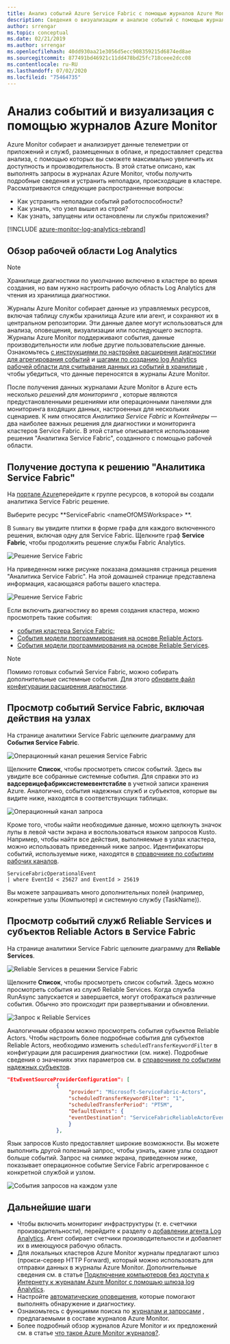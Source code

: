 ```yaml
---
title: Анализ событий Azure Service Fabric с помощью журналов Azure Monitor
description: Сведения о визуализации и анализе событий с помощью журналов Azure Monitor для мониторинга и диагностики кластеров Azure Service Fabric.
author: srrengar
ms.topic: conceptual
ms.date: 02/21/2019
ms.author: srrengar
ms.openlocfilehash: 40dd930aa21e3056d5ecc908359215d6874ed8ae
ms.sourcegitcommit: 877491bd46921c11dd478bd25fc718ceee2dcc08
ms.contentlocale: ru-RU
ms.lasthandoff: 07/02/2020
ms.locfileid: "75464735"
---
```

# <a name="event-analysis-and-visualization-with-azure-monitor-logs"></a>Анализ событий и визуализация с помощью журналов Azure Monitor
 Azure Monitor собирает и анализирует данные телеметрии от приложений и служб, размещенных в облаке, и предоставляет средства анализа, с помощью которых вы сможете максимально увеличить их доступность и производительность. В этой статье описано, как выполнять запросы в журналах Azure Monitor, чтобы получить подробные сведения и устранить неполадки, происходящие в кластере. Рассматриваются следующие распространенные вопросы:

* Как устранить неполадки событий работоспособности?
* Как узнать, что узел вышел из строя?
* Как узнать, запущены или остановлены ли службы приложения?

[!INCLUDE [azure-monitor-log-analytics-rebrand](../../includes/azure-monitor-log-analytics-rebrand.md)]

## <a name="overview-of-the-log-analytics-workspace"></a>Обзор рабочей области Log Analytics

>[!NOTE] 
>Хранилище диагностики по умолчанию включено в кластере во время создания, но вам нужно настроить рабочую область Log Analytics для чтения из хранилища диагностики.

Журналы Azure Monitor собирает данные из управляемых ресурсов, включая таблицу службы хранилища Azure или агент, и сохраняют их в центральном репозитории. Эти данные далее могут использоваться для анализа, оповещения, визуализации или последующего экспорта. Журналы Azure Monitor поддерживают события, данные производительности или любые другие пользовательские данные. Ознакомьтесь [с инструкциями по настройке расширения диагностики для агрегирования событий](service-fabric-diagnostics-event-aggregation-wad.md) и [шагами по созданию log Analytics рабочей области для считывания данных из событий в хранилище](service-fabric-diagnostics-oms-setup.md) , чтобы убедиться, что данные переносятся в журналы Azure Monitor.

После получения данных журналами Azure Monitor в Azure есть несколько *решений для мониторинга* , которые являются предустановленными решениями или операционными панелями для мониторинга входящих данных, настроенных для нескольких сценариев. К ним относятся *Аналитика Service Fabric* и *Контейнеры* — два наиболее важных решения для диагностики и мониторинга кластеров Service Fabric. В этой статье описывается использование решения "Аналитика Service Fabric", созданного с помощью рабочей области.

## <a name="access-the-service-fabric-analytics-solution"></a>Получение доступа к решению "Аналитика Service Fabric"

На [портале Azure](https://portal.azure.com)перейдите к группе ресурсов, в которой вы создали аналитика Service Fabric решение.

Выберите ресурс **ServiceFabric \<nameOfOMSWorkspace\> **.

В `Summary` вы увидите плитки в форме графа для каждого включенного решения, включая одну для Service Fabric. Щелкните граф **Service Fabric**, чтобы продолжить решение службы Fabric Analytics.

![Решение Service Fabric](media/service-fabric-diagnostics-event-analysis-oms/oms_service_fabric_summary.PNG)

На приведенном ниже рисунке показана домашняя страница решения "Аналитика Service Fabric". На этой домашней странице представлена информация, касающаяся работы вашего кластера.

![Решение Service Fabric](media/service-fabric-diagnostics-event-analysis-oms/oms_service_fabric_solution.PNG)

 Если включить диагностику во время создания кластера, можно просмотреть такие события: 

* [события кластера Service Fabric;](service-fabric-diagnostics-event-generation-operational.md)
* [События модели программирования на основе Reliable Actors](service-fabric-reliable-actors-diagnostics.md).
* [События модели программирования на основе Reliable Services](service-fabric-reliable-services-diagnostics.md).

>[!NOTE]
>Помимо готовых событий Service Fabric, можно собирать дополнительные системные события. Для этого [обновите файл конфигурации расширения диагностики](service-fabric-diagnostics-event-aggregation-wad.md#log-collection-configurations).

## <a name="view-service-fabric-events-including-actions-on-nodes"></a>Просмотр событий Service Fabric, включая действия на узлах

На странице аналитики Service Fabric щелкните диаграмму для **События Service Fabric**.

![Операционный канал решения Service Fabric](media/service-fabric-diagnostics-event-analysis-oms/oms_service_fabric_events_selection.png)

Щелкните **Список**, чтобы просмотреть список событий. Здесь вы увидите все собранные системные события. Для справки это из **вадсервицефабриксистемевентстабле** в учетной записи хранения Azure. Аналогично, события надежных служб и субъектов, которые вы видите ниже, находятся в соответствующих таблицах.
    
![Операционный канал запроса](media/service-fabric-diagnostics-event-analysis-oms/oms_service_fabric_events.png)

Кроме того, чтобы найти необходимые данные, можно щелкнуть значок лупы в левой части экрана и воспользоваться языком запросов Kusto. Например, чтобы найти все действия, выполняемые в узлах кластера, можно использовать приведенный ниже запрос. Идентификаторы событий, используемые ниже, находятся в [справочнике по событиям рабочих каналов](service-fabric-diagnostics-event-generation-operational.md).

```kusto
ServiceFabricOperationalEvent
| where EventId < 25627 and EventId > 25619 
```

Вы можете запрашивать много дополнительных полей (например, конкретные узлы (Компьютер) и системную службу (TaskName)).

## <a name="view-service-fabric-reliable-service-and-actor-events"></a>Просмотр событий служб Reliable Services и субъектов Reliable Actors в Service Fabric

На странице аналитики Service Fabric щелкните диаграмму для **Reliable Services**.

![Reliable Services в решении Service Fabric](media/service-fabric-diagnostics-event-analysis-oms/oms_reliable_services_events_selection.png)

Щелкните **Список**, чтобы просмотреть список событий. Здесь можно просмотреть события из служб Reliable Services. Когда служба RunAsync запускается и завершается, могут отображаться различные события. Обычно это происходит при развертывании и обновлении. 

![Запрос к Reliable Services](media/service-fabric-diagnostics-event-analysis-oms/oms_reliable_service_events.png)

Аналогичным образом можно просмотреть события субъектов Reliable Actors. Чтобы настроить более подробные события для субъектов Reliable Actors, необходимо изменить `scheduledTransferKeywordFilter` в конфигурации для расширения диагностики (см. ниже). Подробные сведения о значениях этих параметров см. в [справочнике по событиям надежных субъектов](service-fabric-reliable-actors-diagnostics.md#keywords).

```json
"EtwEventSourceProviderConfiguration": [
                {
                    "provider": "Microsoft-ServiceFabric-Actors",
                    "scheduledTransferKeywordFilter": "1",
                    "scheduledTransferPeriod": "PT5M",
                    "DefaultEvents": {
                    "eventDestination": "ServiceFabricReliableActorEventTable"
                    }
                },
```

Язык запросов Kusto предоставляет широкие возможности. Вы можете выполнить другой полезный запрос, чтобы узнать, какие узлы создают больше событий. Запрос на снимке экрана, приведенном ниже, показывает операционное событие Service Fabric агрегированное с конкретной службой и узлом.

![События запросов на каждом узле](media/service-fabric-diagnostics-event-analysis-oms/oms_kusto_query.png)

## <a name="next-steps"></a>Дальнейшие шаги

* Чтобы включить мониторинг инфраструктуры (т. е. счетчики производительности), перейдите к разделу о [добавлении агента Log Analytics](service-fabric-diagnostics-oms-agent.md). Агент собирает счетчики производительности и добавляет их в имеющуюся рабочую область.
* Для локальных кластеров Azure Monitor журналы предлагают шлюз (прокси-сервер HTTP Forward), который можно использовать для отправки данных в журналы Azure Monitor. Дополнительные сведения см. в статье [Подключение компьютеров без доступа к Интернету к журналам Azure Monitor с помощью шлюза log Analytics](../azure-monitor/platform/gateway.md).
* Настройте [автоматические оповещения](../log-analytics/log-analytics-alerts.md), которые помогают выполнять обнаружение и диагностику.
* Ознакомьтесь с функциями поиска по [журналам и запросами](../log-analytics/log-analytics-log-searches.md) , предлагаемыми в составе журналов Azure Monitor.
* Более подробный обзор журналов Azure Monitor и их предложений см. в статье [что такое Azure Monitor журналов?](../operations-management-suite/operations-management-suite-overview.md).
